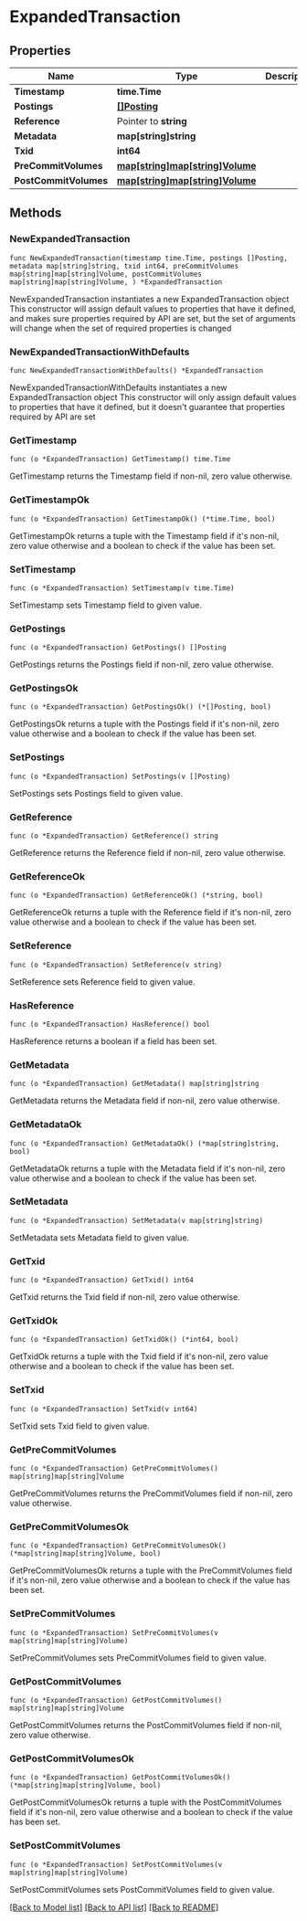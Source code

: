 # ExpandedTransaction

## Properties

Name | Type | Description | Notes
------------ | ------------- | ------------- | -------------
**Timestamp** | **time.Time** |  | 
**Postings** | [**[]Posting**](Posting.md) |  | 
**Reference** | Pointer to **string** |  | [optional] 
**Metadata** | **map[string]string** |  | 
**Txid** | **int64** |  | 
**PreCommitVolumes** | [**map[string]map[string]Volume**](map.md) |  | 
**PostCommitVolumes** | [**map[string]map[string]Volume**](map.md) |  | 

## Methods

### NewExpandedTransaction

`func NewExpandedTransaction(timestamp time.Time, postings []Posting, metadata map[string]string, txid int64, preCommitVolumes map[string]map[string]Volume, postCommitVolumes map[string]map[string]Volume, ) *ExpandedTransaction`

NewExpandedTransaction instantiates a new ExpandedTransaction object
This constructor will assign default values to properties that have it defined,
and makes sure properties required by API are set, but the set of arguments
will change when the set of required properties is changed

### NewExpandedTransactionWithDefaults

`func NewExpandedTransactionWithDefaults() *ExpandedTransaction`

NewExpandedTransactionWithDefaults instantiates a new ExpandedTransaction object
This constructor will only assign default values to properties that have it defined,
but it doesn't guarantee that properties required by API are set

### GetTimestamp

`func (o *ExpandedTransaction) GetTimestamp() time.Time`

GetTimestamp returns the Timestamp field if non-nil, zero value otherwise.

### GetTimestampOk

`func (o *ExpandedTransaction) GetTimestampOk() (*time.Time, bool)`

GetTimestampOk returns a tuple with the Timestamp field if it's non-nil, zero value otherwise
and a boolean to check if the value has been set.

### SetTimestamp

`func (o *ExpandedTransaction) SetTimestamp(v time.Time)`

SetTimestamp sets Timestamp field to given value.


### GetPostings

`func (o *ExpandedTransaction) GetPostings() []Posting`

GetPostings returns the Postings field if non-nil, zero value otherwise.

### GetPostingsOk

`func (o *ExpandedTransaction) GetPostingsOk() (*[]Posting, bool)`

GetPostingsOk returns a tuple with the Postings field if it's non-nil, zero value otherwise
and a boolean to check if the value has been set.

### SetPostings

`func (o *ExpandedTransaction) SetPostings(v []Posting)`

SetPostings sets Postings field to given value.


### GetReference

`func (o *ExpandedTransaction) GetReference() string`

GetReference returns the Reference field if non-nil, zero value otherwise.

### GetReferenceOk

`func (o *ExpandedTransaction) GetReferenceOk() (*string, bool)`

GetReferenceOk returns a tuple with the Reference field if it's non-nil, zero value otherwise
and a boolean to check if the value has been set.

### SetReference

`func (o *ExpandedTransaction) SetReference(v string)`

SetReference sets Reference field to given value.

### HasReference

`func (o *ExpandedTransaction) HasReference() bool`

HasReference returns a boolean if a field has been set.

### GetMetadata

`func (o *ExpandedTransaction) GetMetadata() map[string]string`

GetMetadata returns the Metadata field if non-nil, zero value otherwise.

### GetMetadataOk

`func (o *ExpandedTransaction) GetMetadataOk() (*map[string]string, bool)`

GetMetadataOk returns a tuple with the Metadata field if it's non-nil, zero value otherwise
and a boolean to check if the value has been set.

### SetMetadata

`func (o *ExpandedTransaction) SetMetadata(v map[string]string)`

SetMetadata sets Metadata field to given value.


### GetTxid

`func (o *ExpandedTransaction) GetTxid() int64`

GetTxid returns the Txid field if non-nil, zero value otherwise.

### GetTxidOk

`func (o *ExpandedTransaction) GetTxidOk() (*int64, bool)`

GetTxidOk returns a tuple with the Txid field if it's non-nil, zero value otherwise
and a boolean to check if the value has been set.

### SetTxid

`func (o *ExpandedTransaction) SetTxid(v int64)`

SetTxid sets Txid field to given value.


### GetPreCommitVolumes

`func (o *ExpandedTransaction) GetPreCommitVolumes() map[string]map[string]Volume`

GetPreCommitVolumes returns the PreCommitVolumes field if non-nil, zero value otherwise.

### GetPreCommitVolumesOk

`func (o *ExpandedTransaction) GetPreCommitVolumesOk() (*map[string]map[string]Volume, bool)`

GetPreCommitVolumesOk returns a tuple with the PreCommitVolumes field if it's non-nil, zero value otherwise
and a boolean to check if the value has been set.

### SetPreCommitVolumes

`func (o *ExpandedTransaction) SetPreCommitVolumes(v map[string]map[string]Volume)`

SetPreCommitVolumes sets PreCommitVolumes field to given value.


### GetPostCommitVolumes

`func (o *ExpandedTransaction) GetPostCommitVolumes() map[string]map[string]Volume`

GetPostCommitVolumes returns the PostCommitVolumes field if non-nil, zero value otherwise.

### GetPostCommitVolumesOk

`func (o *ExpandedTransaction) GetPostCommitVolumesOk() (*map[string]map[string]Volume, bool)`

GetPostCommitVolumesOk returns a tuple with the PostCommitVolumes field if it's non-nil, zero value otherwise
and a boolean to check if the value has been set.

### SetPostCommitVolumes

`func (o *ExpandedTransaction) SetPostCommitVolumes(v map[string]map[string]Volume)`

SetPostCommitVolumes sets PostCommitVolumes field to given value.



[[Back to Model list]](../README.md#documentation-for-models) [[Back to API list]](../README.md#documentation-for-api-endpoints) [[Back to README]](../README.md)



